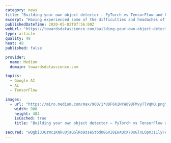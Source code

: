 ```yaml
---
category: news
title: "Building your own object detector — PyTorch vs TensorFlow and how to even get started?"
excerpt: "Having experienced some of the difficulties and headaches of implementing AI systems for object detection, I wanted to share some of the knowledge I gained on how to get started. The first step is always the hardest which is why this very practical approach is designed to ease people into the world of TensorFlow’s as well as PyTorch’s object detection frameworks."
publishedDateTime: 2020-05-02T07:56:00Z
webUrl: "https://towardsdatascience.com/building-your-own-object-detector-pytorch-vs-tensorflow-and-how-to-even-get-started-1d314691d4ae"
type: article
quality: 48
heat: 48
published: false

provider:
  name: Medium
  domain: towardsdatascience.com

topics:
  - Google AI
  - AI
  - TensorFlow

images:
  - url: "https://miro.medium.com/max/900/1*UUF6K1NYWO9BFMvyTlVqMQ.png"
    width: 900
    height: 484
    isCached: true
    title: "Building your own object detector — PyTorch vs TensorFlow and how to even get started?"

secured: "wQgbi3J6zWc1KNkuOjaQGlRo9zse5tbdU8GVI8EHAQcX70sGlnLOpm3I1lyFeNm5qsvkzuJVKUJwtWnn5EVJk7Usyw6/cBSWkfPtE4hOH+ZX5q1AiZWGtlAcqHitn44lTHsYakrpOPwifPPKFZEpu0DLVFXTuMo6s5RQzSkM/BPvoAI84XhJxHKkuGaIEcW8i6MSxtdm8CMRje5Hx8NI4NZVmhVAeaxUpcz+Jm0xCLM5CDd0RmqcM02GAy6oP1ONF1KAzKfHoqPFv9Zbw6px3t3gowcmXXzq2uPL0VvSoR7614pQEJcp0XfMnolDtN+c/X5FcUEr5ZLYKFYqMNF3MpFUufGDVSpTyNdfynauHx1FnNyeP8tkBnJMwjgNfChVCm0mPF80bLVICC/G6cE5WKD2HFMfZCSXzCGNUFz2sybZQ6iL6ADyGWqPMYI26jHqAYWYn64ICOV3/LIF6zew13SYD/kNAh3SghYUXJjREso=;iBHD+vKdabLY8zDs5GsjJA=="
---
```


